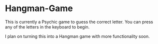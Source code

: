 # Hangman-Game

This is currently a Psychic game to guess the correct letter. You can press any of the letters in the keyboard to begin. 

I plan on turning this into a Hangman game with more functionality soon.